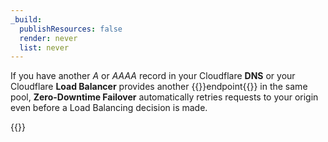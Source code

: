 ```yaml
---
_build:
  publishResources: false
  render: never
  list: never
---
```


If you have another *A* or *AAAA* record in your Cloudflare **DNS** or your Cloudflare **Load Balancer** provides another {{<glossary-tooltip term_id="endpoint" link="/load-balancing/understand-basics/load-balancing-components/">}}endpoint{{</glossary-tooltip>}} in the same pool, **Zero-Downtime Failover** automatically retries requests to your origin even before a Load Balancing decision is made.

{{<render file="_zero-downtime-failover-retry-on-error.md" productFolder="fundamentals">}} <br />